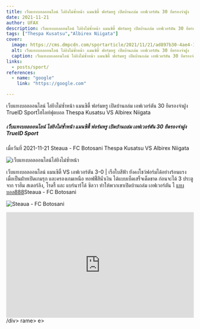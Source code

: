 ```yaml
---
title: เว็บแทงบอลออนไลน์ ไล่ยิงไม่ซ้ำหน้า แมนซิตี้ ฟอร์มหรู เปิดบ้านถล่ม เอฟเวอร์ตัน 30 ยึดรองจ่าฝูง  TrueID  Sport
date: 2021-11-21
author: UFAX
description: เว็บแทงบอลออนไลน์ ไล่ยิงไม่ซ้ำหน้า แมนซิตี้ ฟอร์มหรู เปิดบ้านถล่ม เอฟเวอร์ตัน 30 ยึดรองจ่าฝูง  TrueID  Sport 2021-11-21
tags: ["Thespa Kusatsu","Albirex Niigata"]
cover:
  image: https://cms.dmpcdn.com/sportarticle/2021/11/21/ad897b30-4ae4-11ec-8298-03507163dc16_original.jpg
  alt: เว็บแทงบอลออนไลน์ ไล่ยิงไม่ซ้ำหน้า แมนซิตี้ ฟอร์มหรู เปิดบ้านถล่ม เอฟเวอร์ตัน 30 ยึดรองจ่าฝูง  TrueID  Sport
  caption: เว็บแทงบอลออนไลน์ ไล่ยิงไม่ซ้ำหน้า แมนซิตี้ ฟอร์มหรู เปิดบ้านถล่ม เอฟเวอร์ตัน 30 ยึดรองจ่าฝูง  TrueID  Sport
links:
  - posts/sport/
references:
  - name: "google"
    link: "https://google.com"

---
```


เว็บแทงบอลออนไลน์ ไล่ยิงไม่ซ้ำหน้า แมนซิตี้ ฟอร์มหรู เปิดบ้านถล่ม เอฟเวอร์ตัน 30 ยึดรองจ่าฝูง  TrueID  Sportไฮไลท์ฟุตบอล Thespa Kusatsu VS Albirex Niigata

<!--more-->

##### เว็บแทงบอลออนไลน์ ไล่ยิงไม่ซ้ำหน้า แมนซิตี้ ฟอร์มหรู เปิดบ้านถล่ม เอฟเวอร์ตัน 30 ยึดรองจ่าฝูง  TrueID  Sport


เมื่อวันที่ 2021-11-21 Steaua - FC Botosani Thespa Kusatsu VS Albirex Niigata

![เว็บแทงบอลออนไลน์ไล่ยิงไม่ซ้ำหน้า](https://cms.dmpcdn.com/sportarticle/2021/11/21/ad897b30-4ae4-11ec-8298-03507163dc16_original.jpg "เว็บแทงบอลออนไลน์ไล่ยิงไม่ซ้ำหน้า")


เว็บแทงบอลออนไลน์ แมนซิตี้ VS เอฟเวอร์ตัน 3-0 | เรือใบสีฟ้า ยังคงโชว์ฟอร์มได้อย่างร้อนแรง เมื่อเป็นฝ่ายเปิดเกมรุก และครองเกมเหนือ ทอฟฟี่สีน้ำเงิน ได้แบบเบ็ดเสร็จเด็ดขาด ก่อนจะได้ 3 ประตู จาก ราฮีม สเตอร์ลิง, โรดรี้ และ แบร์นาร์โด้ ซิลวา ทำให้พวกเขาเปิดบ้านถล่ม เอฟเวอร์ตัน ไ <a href="https://bit.ly/3ovjgXC">แทงบอล888</a>Steaua - FC Botosani

![Steaua - FC Botosani](https://www.scorebat.com/og/m/og1061185.jpeg "Steaua - FC Botosani")


<div style='width:100%;height:0px;position:relative;padding-bottom:56.250%;'><iframe src='https://www.scorebat.com/embed/v/619ab0671a6fc/?utm_source=api&utm_medium=video&utm_campaign=dflt' frameborder='0' width='100%' height='100%' allowfullscreen allow='autoplay; fullscreen' style='width:100%;height:100%;position:absolute;left:0px;top:0px;overflow:hidden;'></iframe></div>
/div>
rame></div>
e></div>
